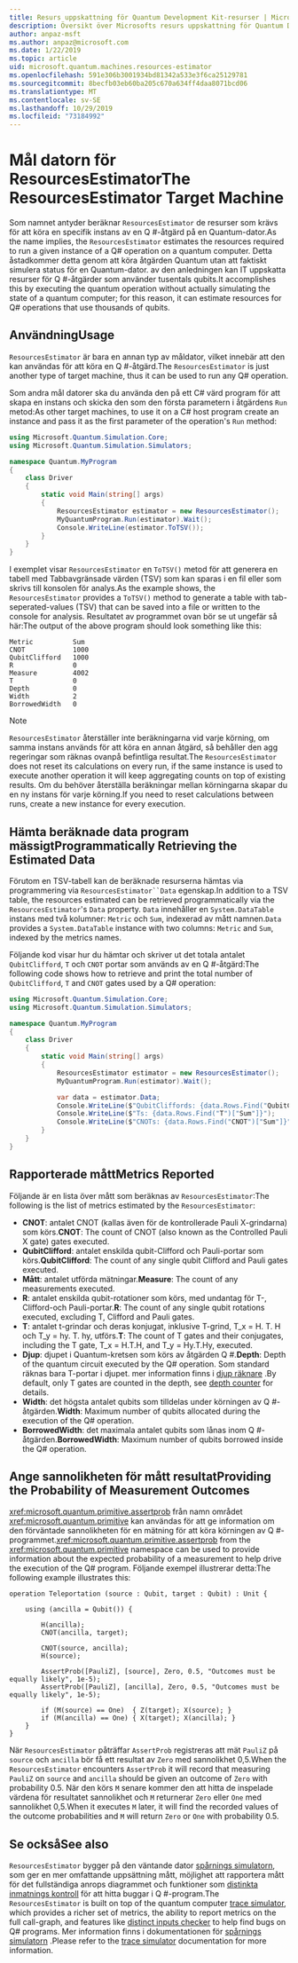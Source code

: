 ```yaml
---
title: Resurs uppskattning för Quantum Development Kit-resurser | Microsoft Docs
description: Översikt över Microsofts resurs uppskattning för Quantum Development Kit-resurser
author: anpaz-msft
ms.author: anpaz@microsoft.com
ms.date: 1/22/2019
ms.topic: article
uid: microsoft.quantum.machines.resources-estimator
ms.openlocfilehash: 591e306b3001934bd81342a533e3f6ca25129781
ms.sourcegitcommit: 8becfb03eb60ba205c670a634ff4daa8071bcd06
ms.translationtype: MT
ms.contentlocale: sv-SE
ms.lasthandoff: 10/29/2019
ms.locfileid: "73184992"
---
```

# <a name="the-resourcesestimator-target-machine"></a><span data-ttu-id="71d9b-103">Mål datorn för ResourcesEstimator</span><span class="sxs-lookup"><span data-stu-id="71d9b-103">The ResourcesEstimator Target Machine</span></span>

<span data-ttu-id="71d9b-104">Som namnet antyder beräknar `ResourcesEstimator` de resurser som krävs för att köra en specifik instans av en Q #-åtgärd på en Quantum-dator.</span><span class="sxs-lookup"><span data-stu-id="71d9b-104">As the name implies, the `ResourcesEstimator` estimates the resources required to run a given instance of a Q# operation on a quantum computer.</span></span>
<span data-ttu-id="71d9b-105">Detta åstadkommer detta genom att köra åtgärden Quantum utan att faktiskt simulera status för en Quantum-dator. av den anledningen kan IT uppskatta resurser för Q #-åtgärder som använder tusentals qubits.</span><span class="sxs-lookup"><span data-stu-id="71d9b-105">It accomplishes this by executing the quantum operation without actually simulating the state of a quantum computer; for this reason, it can estimate resources for Q# operations that use thousands of qubits.</span></span>

## <a name="usage"></a><span data-ttu-id="71d9b-106">Användning</span><span class="sxs-lookup"><span data-stu-id="71d9b-106">Usage</span></span>

<span data-ttu-id="71d9b-107">`ResourcesEstimator` är bara en annan typ av måldator, vilket innebär att den kan användas för att köra en Q #-åtgärd.</span><span class="sxs-lookup"><span data-stu-id="71d9b-107">The `ResourcesEstimator` is just another type of target machine, thus it can be used to run any Q# operation.</span></span> 

<span data-ttu-id="71d9b-108">Som andra mål datorer ska du använda den på ett C# värd program för att skapa en instans och skicka den som den första parametern i åtgärdens `Run` metod:</span><span class="sxs-lookup"><span data-stu-id="71d9b-108">As other target machines, to use it on a C# host program create an instance and pass it as the first parameter of the operation's `Run` method:</span></span>

```csharp
using Microsoft.Quantum.Simulation.Core;
using Microsoft.Quantum.Simulation.Simulators;

namespace Quantum.MyProgram
{
    class Driver
    {
        static void Main(string[] args)
        {
            ResourcesEstimator estimator = new ResourcesEstimator();
            MyQuantumProgram.Run(estimator).Wait();
            Console.WriteLine(estimator.ToTSV());
        }
    }
}
```

<span data-ttu-id="71d9b-109">I exemplet visar `ResourcesEstimator` en `ToTSV()` metod för att generera en tabell med Tabbavgränsade värden (TSV) som kan sparas i en fil eller som skrivs till konsolen för analys.</span><span class="sxs-lookup"><span data-stu-id="71d9b-109">As the example shows, the `ResourcesEstimator` provides a `ToTSV()` method to generate a table with tab-seperated-values (TSV) that can be saved into a file or written to the console for analysis.</span></span> <span data-ttu-id="71d9b-110">Resultatet av programmet ovan bör se ut ungefär så här:</span><span class="sxs-lookup"><span data-stu-id="71d9b-110">The output of the above program should look something like this:</span></span>

```Output
Metric          Sum
CNOT            1000
QubitClifford   1000
R               0
Measure         4002
T               0
Depth           0
Width           2
BorrowedWidth   0
```

> [!NOTE]
> <span data-ttu-id="71d9b-111">`ResourcesEstimator` återställer inte beräkningarna vid varje körning, om samma instans används för att köra en annan åtgärd, så behåller den agg regeringar som räknas ovanpå befintliga resultat.</span><span class="sxs-lookup"><span data-stu-id="71d9b-111">The `ResourcesEstimator` does not reset its calculations on every run, if the same instance is used to execute another operation it will keep aggregating counts on top of existing results.</span></span>
> <span data-ttu-id="71d9b-112">Om du behöver återställa beräkningar mellan körningarna skapar du en ny instans för varje körning.</span><span class="sxs-lookup"><span data-stu-id="71d9b-112">If you need to reset calculations between runs, create a new instance for every execution.</span></span>


## <a name="programmatically-retrieving-the-estimated-data"></a><span data-ttu-id="71d9b-113">Hämta beräknade data program mässigt</span><span class="sxs-lookup"><span data-stu-id="71d9b-113">Programmatically Retrieving the Estimated Data</span></span>

<span data-ttu-id="71d9b-114">Förutom en TSV-tabell kan de beräknade resurserna hämtas via programmering via `ResourcesEstimator``Data` egenskap.</span><span class="sxs-lookup"><span data-stu-id="71d9b-114">In addition to a TSV table, the resources estimated can be retrieved programmatically via the `ResourcesEstimator`'s `Data` property.</span></span> <span data-ttu-id="71d9b-115">`Data` innehåller en `System.DataTable` instans med två kolumner: `Metric` och `Sum`, indexerad av mått namnen.</span><span class="sxs-lookup"><span data-stu-id="71d9b-115">`Data` provides a `System.DataTable` instance with two columns: `Metric` and `Sum`, indexed by the metrics names.</span></span>

<span data-ttu-id="71d9b-116">Följande kod visar hur du hämtar och skriver ut det totala antalet `QubitClifford`, `T` och `CNOT` portar som används av en Q #-åtgärd:</span><span class="sxs-lookup"><span data-stu-id="71d9b-116">The following code shows how to retrieve and print the total number of `QubitClifford`, `T` and `CNOT` gates used by a Q# operation:</span></span>

```csharp
using Microsoft.Quantum.Simulation.Core;
using Microsoft.Quantum.Simulation.Simulators;

namespace Quantum.MyProgram
{
    class Driver
    {
        static void Main(string[] args)
        {
            ResourcesEstimator estimator = new ResourcesEstimator();
            MyQuantumProgram.Run(estimator).Wait();

            var data = estimator.Data;
            Console.WriteLine($"QubitCliffords: {data.Rows.Find("QubitClifford")["Sum"]}");
            Console.WriteLine($"Ts: {data.Rows.Find("T")["Sum"]}");
            Console.WriteLine($"CNOTs: {data.Rows.Find("CNOT")["Sum"]}");
        }
    }
}
```

## <a name="metrics-reported"></a><span data-ttu-id="71d9b-117">Rapporterade mått</span><span class="sxs-lookup"><span data-stu-id="71d9b-117">Metrics Reported</span></span>

<span data-ttu-id="71d9b-118">Följande är en lista över mått som beräknas av `ResourcesEstimator`:</span><span class="sxs-lookup"><span data-stu-id="71d9b-118">The following is the list of metrics estimated by the `ResourcesEstimator`:</span></span>

* <span data-ttu-id="71d9b-119">__CNOT__: antalet CNOT (kallas även för de kontrollerade Pauli X-grindarna) som körs.</span><span class="sxs-lookup"><span data-stu-id="71d9b-119">__CNOT__: The count of CNOT (also known as the Controlled Pauli X gate) gates executed.</span></span>
* <span data-ttu-id="71d9b-120">__QubitClifford__: antalet enskilda qubit-Clifford och Pauli-portar som körs.</span><span class="sxs-lookup"><span data-stu-id="71d9b-120">__QubitClifford__: The count of any single qubit Clifford and Pauli gates executed.</span></span>
* <span data-ttu-id="71d9b-121">__Mått__: antalet utförda mätningar.</span><span class="sxs-lookup"><span data-stu-id="71d9b-121">__Measure__:  The count of any measurements executed.</span></span>
* <span data-ttu-id="71d9b-122">__R__: antalet enskilda qubit-rotationer som körs, med undantag för T-, Clifford-och Pauli-portar.</span><span class="sxs-lookup"><span data-stu-id="71d9b-122">__R__: The count of any single qubit rotations executed, excluding T, Clifford and Pauli gates.</span></span>
* <span data-ttu-id="71d9b-123">__T__: antalet t-grindar och deras konjugat, inklusive T-grind, T_x = H. T. H och T_y = hy. T. hy, utförs.</span><span class="sxs-lookup"><span data-stu-id="71d9b-123">__T__: The count of T gates and their conjugates, including the T gate, T_x = H.T.H, and T_y = Hy.T.Hy, executed.</span></span>
* <span data-ttu-id="71d9b-124">__Djup__: djupet i Quantum-kretsen som körs av åtgärden Q #.</span><span class="sxs-lookup"><span data-stu-id="71d9b-124">__Depth__: Depth of the quantum circuit executed by the Q# operation.</span></span> <span data-ttu-id="71d9b-125">Som standard räknas bara T-portar i djupet. mer information finns i [djup räknare](xref:microsoft.quantum.machines.qc-trace-simulator.depth-counter) .</span><span class="sxs-lookup"><span data-stu-id="71d9b-125">By default, only T gates are counted in the depth, see [depth counter](xref:microsoft.quantum.machines.qc-trace-simulator.depth-counter) for details.</span></span>
* <span data-ttu-id="71d9b-126">__Width__: det högsta antalet qubits som tilldelas under körningen av Q #-åtgärden.</span><span class="sxs-lookup"><span data-stu-id="71d9b-126">__Width__: Maximum number of qubits allocated during the execution of the Q# operation.</span></span>
* <span data-ttu-id="71d9b-127">__BorrowedWidth__: det maximala antalet qubits som lånas inom Q #-åtgärden.</span><span class="sxs-lookup"><span data-stu-id="71d9b-127">__BorrowedWidth__: Maximum number of qubits borrowed inside the Q# operation.</span></span>


## <a name="providing-the-probability-of-measurement-outcomes"></a><span data-ttu-id="71d9b-128">Ange sannolikheten för mått resultat</span><span class="sxs-lookup"><span data-stu-id="71d9b-128">Providing the Probability of Measurement Outcomes</span></span>

<span data-ttu-id="71d9b-129"><xref:microsoft.quantum.primitive.assertprob> från namn området <xref:microsoft.quantum.primitive> kan användas för att ge information om den förväntade sannolikheten för en mätning för att köra körningen av Q #-programmet.</span><span class="sxs-lookup"><span data-stu-id="71d9b-129"><xref:microsoft.quantum.primitive.assertprob> from the <xref:microsoft.quantum.primitive> namespace can be used to provide information about the expected probability of a measurement to help drive the execution of the Q# program.</span></span> <span data-ttu-id="71d9b-130">Följande exempel illustrerar detta:</span><span class="sxs-lookup"><span data-stu-id="71d9b-130">The following example illustrates this:</span></span>

```qsharp
operation Teleportation (source : Qubit, target : Qubit) : Unit {

    using (ancilla = Qubit()) {

        H(ancilla);
        CNOT(ancilla, target);

        CNOT(source, ancilla);
        H(source);

        AssertProb([PauliZ], [source], Zero, 0.5, "Outcomes must be equally likely", 1e-5);
        AssertProb([PauliZ], [ancilla], Zero, 0.5, "Outcomes must be equally likely", 1e-5);

        if (M(source) == One)  { Z(target); X(source); }
        if (M(ancilla) == One) { X(target); X(ancilla); }
    }
}
```

<span data-ttu-id="71d9b-131">När `ResourcesEstimator` påträffar `AssertProb` registreras att mät `PauliZ` på `source` och `ancilla` bör få ett resultat av `Zero` med sannolikhet 0,5.</span><span class="sxs-lookup"><span data-stu-id="71d9b-131">When the `ResourcesEstimator` encounters `AssertProb` it will record that measuring `PauliZ` on `source` and `ancilla` should be given an outcome of `Zero` with probability 0.5.</span></span> <span data-ttu-id="71d9b-132">När den körs `M` senare kommer den att hitta de inspelade värdena för resultatet sannolikhet och `M` returnerar `Zero` eller `One` med sannolikhet 0,5.</span><span class="sxs-lookup"><span data-stu-id="71d9b-132">When it executes `M` later, it will find the recorded values of the outcome probabilities and `M` will return `Zero` or `One` with probability 0.5.</span></span>


## <a name="see-also"></a><span data-ttu-id="71d9b-133">Se också</span><span class="sxs-lookup"><span data-stu-id="71d9b-133">See also</span></span>

<span data-ttu-id="71d9b-134">`ResourcesEstimator` bygger på den väntande dator [spårnings simulatorn](xref:microsoft.quantum.machines.qc-trace-simulator.intro), som ger en mer omfattande uppsättning mått, möjlighet att rapportera mått för det fullständiga anrops diagrammet och funktioner som [distinkta inmatnings kontroll](xref:microsoft.quantum.machines.qc-trace-simulator.distinct-inputs) för att hitta buggar i Q #-program.</span><span class="sxs-lookup"><span data-stu-id="71d9b-134">The `ResourcesEstimator` is built on top of the quantum computer [trace simulator](xref:microsoft.quantum.machines.qc-trace-simulator.intro), which provides a richer set of metrics, the ability to report metrics on the full call-graph, and features like [distinct inputs checker](xref:microsoft.quantum.machines.qc-trace-simulator.distinct-inputs) to help find bugs on Q# programs.</span></span> <span data-ttu-id="71d9b-135">Mer information finns i dokumentationen för [spårnings simulatorn](xref:microsoft.quantum.machines.qc-trace-simulator.intro) .</span><span class="sxs-lookup"><span data-stu-id="71d9b-135">Please refer to the [trace simulator](xref:microsoft.quantum.machines.qc-trace-simulator.intro) documentation for more information.</span></span>

